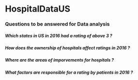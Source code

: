 # HospitalDataUS

### Questions to be answered for Data analysis
##### Which states in US in 2016 had a rating of above 3 ?
##### How does the ownership of hospitals affect ratings in 2016 ?
##### Where are the areas of imporvements for hospitals ?
##### What factors are responsible for a rating by patients in 2016 ?

